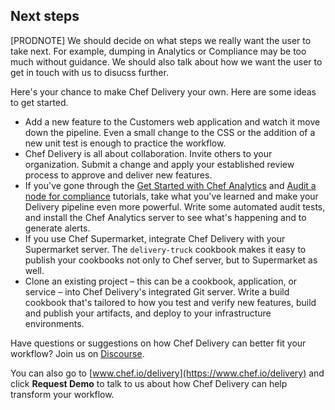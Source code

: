 ## Next steps

[PRODNOTE] We should decide on what steps we really want the user to take next. For example, dumping in Analytics or Compliance may be too much without guidance. We should also talk about how we want the user to get in touch with us to disucss further.

Here's your chance to make Chef Delivery your own. Here are some ideas to get started.

* Add a new feature to the Customers web application and watch it move down the pipeline. Even a small change to the CSS or the addition of a new unit test is enough to practice the workflow.
* Chef Delivery is all about collaboration. Invite others to your organization. Submit a change and apply your established review process to approve and deliver new features.
* If you've gone through the [Get Started with Chef Analytics](/tutorials/#get-started-with-chef-analytics) and [Audit a node for compliance](/tutorials/#controls-for-compliance) tutorials, take what you've learned and make your Delivery pipeline even more powerful.  Write some automated audit tests, and install the Chef Analytics server to see what's happening and to generate alerts.
* If you use Chef Supermarket, integrate Chef Delivery with your Supermarket server. The `delivery-truck` cookbook makes it easy to publish your cookbooks not only to Chef server, but to Supermarket as well.
* Clone an existing project &ndash; this can be a cookbook, application, or service &ndash; into Chef Delivery's integrated Git server. Write a build cookbook that's tailored to how you test and verify new features, build and publish your artifacts, and deploy to your infrastructure environments.

Have questions or suggestions on how Chef Delivery can better fit your workflow? Join us on [Discourse](https://discourse.chef.io/c/delivery).

You can also go to [www.chef.io/delivery](https://www.chef.io/delivery) and click **Request Demo** to talk to us about how Chef Delivery can help transform your workflow.
